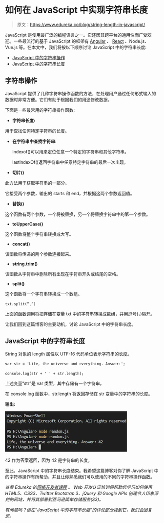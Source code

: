 # 如何在 JavaScript 中实现字符串长度

> 原文：<https://www.edureka.co/blog/string-length-in-javascript/>

JavaScript 是使用最广泛的编程语言之一。它还因其跨平台的通用性而广受欢迎。一些最流行的基于 JavaScript 的框架有 [Angular](https://www.edureka.co/blog/angular-components/) 、 [React](https://www.edureka.co/blog/react-redux-tutorial/) 、Node.js、Vue.js 等。在本文中，我们将按以下顺序讨论 JavaScript 中的字符串长度:

*   [JavaScript 中的字符串操作](#manipulation)
*   [JavaScript 中的字符串长度](#length)

## **字符串操作**

JavaScript 提供了几种字符串操作函数的方法，在处理用户通过任何形式输入的数据时非常方便。它们有助于根据我们的用途修改数据。

下面是一些最常用的字符串操作函数:

*   **字符串长度:**

用于查找任何特定字符串的长度。

*   **在字符串中查找字符串:**

    Indexof()可以用来定位任意一个特定的字符串和其他字符串。

    lastIndexOf()返回字符串中任意特定字符串的最后一次出现。

*   **切片()**

此方法用于获取字符串的一部分。

它接受两个参数，输出的 starts 和 end，并根据这两个参数返回值。

*   **替换()**

这个函数有两个参数，一个将被替换，另一个将替换字符串中的第一个参数。

*   **toUpperCase()**

这个函数将整个字符串转换成大写。

*   **concat()**

该函数将传递的两个参数连接起来。

*   **string.trim()**

该函数从字符串中删除所有出现在字符串开头或结尾的空格。

*   **split()**

这个函数将一个字符串转换成一个数组。

`txt.split(“,”)`

上面的函数调用将把存储在变量 txt 中的字符串转换成数组，并用逗号(，)隔开。

让我们回到这篇博客的主要动机，讨论 JavaScript 中的字符串长度。

## **JavaScript 中的字符串长度**

String 对象的 length 属性以 UTF-16 代码单位表示字符串的长度。

```
var str = 'Life, the universe and everything. Answer:';

console.log(str + ' ' + str.length);
```

上述变量“str”是 var 类型，其中存储有一个字符串。

在 console.log 函数中，str.length 将返回存储在 str 变量中的字符串的长度。

**输出:**

![String Length in JavaScript](img/29f1bc9c9bcbfa7218abaa1f82804e9a.png)

42 作为答案返回，因为 42 是字符串的长度。

至此，JavaScript 中的字符串长度结束。我希望这篇博客对你了解 JavaScript 中的字符串操作有所帮助，并且让你熟悉我们可以使用的不同的字符串操作函数。

*查看 Edureka 的[网络开发者课程](https://www.edureka.co/masters-program/full-stack-developer-training) 。* *Web 开发认证培训将帮助您学习如何使用 HTML5、CSS3、Twitter Bootstrap 3、jQuery 和 Google APIs 创建令人印象深刻的网站，并将其部署到亚马逊简单存储服务(S3)。*

*有问题吗？请在“JavaScript 中的字符串长度”的评论部分提到它，我们会回复您。*